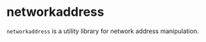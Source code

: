 networkaddress
==============

`networkaddress` is a utility library for network address manipulation.
